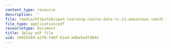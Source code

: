 ```yaml
---
content_type: resource
description: ''
file: /media/https%3A/open-learning-course-data-rc.s3.amazonaws.com/8-13-14-experimental-physics-i-ii-junior-lab-fall-2016-spring-2017/1092b589a2f0f40f61e4e0ba5edfd84e_cP0IeaqnAjU.pdf
file_type: application/pdf
resourcetype: Document
title: 3play pdf file
uid: 1092b589-a2f0-f40f-61e4-e0ba5edfd84e
---
```

